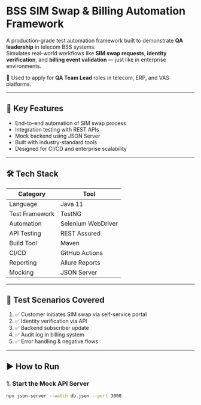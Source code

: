 # BSS SIM Swap & Billing Automation Framework

A production-grade test automation framework built to demonstrate **QA leadership** in telecom BSS systems.  
Simulates real-world workflows like **SIM swap requests**, **identity verification**, and **billing event validation** — just like in enterprise environments.

🎯 Used to apply for **QA Team Lead** roles in telecom, ERP, and VAS platforms.

---

## 🎯 Key Features
- End-to-end automation of SIM swap process
- Integration testing with REST APIs
- Mock backend using JSON Server
- Built with industry-standard tools
- Designed for CI/CD and enterprise scalability

---

## 🛠️ Tech Stack
| Category | Tool |
|--------|------|
| Language | Java 11 |
| Test Framework | TestNG |
| Automation | Selenium WebDriver |
| API Testing | REST Assured |
| Build Tool | Maven |
| CI/CD | GitHub Actions |
| Reporting | Allure Reports |
| Mocking | JSON Server |

---

## 🧪 Test Scenarios Covered
1. ✅ Customer initiates SIM swap via self-service portal
2. ✅ Identity verification via API
3. ✅ Backend subscriber update
4. ✅ Audit log in billing system
5. ✅ Error handling & negative flows

---

## ▶️ How to Run

### 1. Start the Mock API Server
```bash
npx json-server --watch db.json --port 3000
